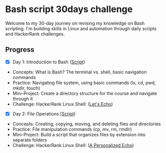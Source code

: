 # Bash script 30days challenge

Welcome to my 30-day journey on revising my knowledge on Bash scripting. I'm building skills in Linux and automation through daily scripts and HackerRank challenges.

## Progress
- [x] Day 1: Introduction to Bash ([Script](week1/day1.sh))
 - Concepts: What is Bash? The terminal vs. shell, basic navigation commands
 - Practice: Navigating file system, using basic commands (ls, cd, pwd, mkdir, touch)
 - Mini-Project: Create a directory structure for the course and navigate through it
 -  Challenge: HackerRank Linux Shell: ([Let's Echo](https://www.hackerrank.com/challenges/bash-tutorials-lets-echo/submissions/code/433283946))
 
- [x] Day 2: File Operations ([Script](week1/day2.sh))
 - Concepts: Creating, copying, moving, and deleting files and directories
 - Practice: File manipulation commands (cp, mv, rm, rmdir)
 - Mini-Project: Build a script that organizes files by extension into separate folders
 - Challenge: HackerRank Linux Shell:  ([A Personalized Echo](https://www.hackerrank.com/challenges/bash-tutorials---a-personalized-echo/submissions/code/433566771))
